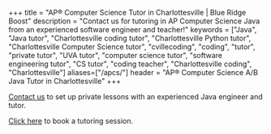 +++
title = "AP&reg; Computer Science Tutor in Charlottesville | Blue Ridge Boost"
description = "Contact us for tutoring in AP Computer Science Java from an experienced software engineer and teacher!" 
keywords = ["Java", "Java tutor", "Charlottesville coding tutor", "Charlottesville Python tutor", "Charlottesville Computer Science tutor", "cvillecoding", "coding", "tutor", "private tutor", "UVA tutor", "computer science tutor", "software engineering tutor", "CS tutor", "coding teacher", "Charlottesville coding", "Charlottesville"]
aliases=["/apcs/"]
header = "AP&reg; Computer Science A/B Java Tutor in Charlottesville"
+++

<a href="/contact/">Contact us</a> to set up private lessons with an experienced Java engineer and tutor. 

<a href="/tutor/computer-science/book-now/">Click here</a> to book a tutoring session.
